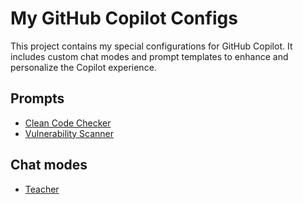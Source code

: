 # My GitHub Copilot Configs

This project contains my special configurations for GitHub Copilot. It includes custom chat modes and prompt templates to enhance and personalize the Copilot experience.

## Prompts

- [Clean Code Checker](prompts/clean-code-checker.prompt.md)
- [Vulnerability Scanner](prompts/vulnerability-scanner.prompt.md)

## Chat modes

- [Teacher](chatmodes/Teacher.chatmode.md)
